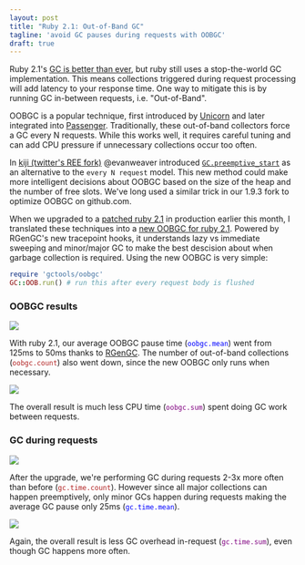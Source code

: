 ```yaml
---
layout: post
title: "Ruby 2.1: Out-of-Band GC"
tagline: 'avoid GC pauses during requests with OOBGC'
draft: true
---
```


Ruby 2.1's [GC is better than ever][4], but ruby still uses a stop-the-world GC implementation. This means collections triggered during request processing will add latency to your response time. One way to mitigate this is by running GC in-between requests, i.e. "Out-of-Band".

OOBGC is a popular technique, first introduced by [Unicorn][1] and later integrated into [Passenger][2]. Traditionally, these out-of-band collectors force a GC every N requests. While this works well, it requires careful tuning and can add CPU pressure if unnecessary collections occur too often.

In [kiji (twitter's REE fork)][5] @evanweaver introduced [`GC.preemptive_start`][3] as an alternative to the `every N request` model. This new method could make more intelligent decisions about OOBGC based on the size of the heap and the number of free slots. We've long used a similar trick in our 1.9.3 fork to optimize OOBGC on github.com.

When we upgraded to a [patched ruby 2.1][6] in production earlier this month, I translated these techniques into a [new OOBGC for ruby 2.1][7]. Powered by RGenGC's new tracepoint hooks, it understands lazy vs immediate sweeping and minor/major GC to make the best descision about when garbage collection is required. Using the new OOBGC is very simple:

``` ruby
require 'gctools/oobgc'
GC::OOB.run() # run this after every request body is flushed
```

### OOBGC results

![](http://cl.ly/image/3q1L2h3w1A1s/graph.png)

With ruby 2.1, our average OOBGC pause time (<font color="blue">`oobgc.mean`</font>) went from 125ms to 50ms thanks to [RGenGC][4]. The number of out-of-band collections (<font color="firebrick">`oobgc.count`</font>) also went down, since the new OOBGC only runs when necessary.

![](http://cl.ly/image/3c0N1I0p0n2W/graph.png)

The overall result is much less CPU time (<font color="purple">`oobgc.sum`</font>) spent doing GC work between requests.

### GC during requests

![](http://cl.ly/image/0G2P2l0N1z0J/graph.png)

After the upgrade, we're performing GC during requests 2-3x more often than before (<font color="firebrick">`gc.time.count`</font>). However since all major collections can happen preemptively, only minor GCs happen during requests making the average GC pause only 25ms (<font color="blue">`gc.time.mean`</font>).

![](http://cl.ly/image/0g463K3q0O05/graph.png)

Again, the overall result is less GC overhead in-request (<font color="purple">`gc.time.sum`</font>), even though GC happens more often.

[1]: http://unicorn.bogomips.org/Unicorn/OobGC.html
[2]: http://blog.phusion.nl/2013/01/22/phusion-passenger-4-technology-preview-out-of-band-work/
[3]: https://github.com/twitter-forks/rubyenterpriseedition187-248/commit/951ca6a73e#commitcomment-476298
[4]: http://tmm1.net/ruby21-rgengc/
[5]: https://blog.twitter.com/2011/faster-ruby-kiji-update
[6]: https://gist.github.com/tmm1/8393897
[7]: https://github.com/tmm1/gctools
